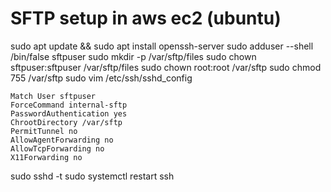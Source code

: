 # SFTP setup in aws ec2 (ubuntu)

sudo apt update && sudo apt install openssh-server 
sudo adduser --shell /bin/false sftpuser 
sudo mkdir -p /var/sftp/files 
sudo chown sftpuser:sftpuser /var/sftp/files 
sudo chown root:root /var/sftp 
sudo chmod 755 /var/sftp 
sudo vim /etc/ssh/sshd_config 

	Match User sftpuser
	ForceCommand internal-sftp
	PasswordAuthentication yes
	ChrootDirectory /var/sftp
	PermitTunnel no
	AllowAgentForwarding no
	AllowTcpForwarding no
	X11Forwarding no
	
sudo sshd -t 
sudo systemctl restart ssh 
